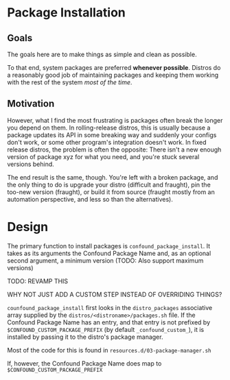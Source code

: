 # Package Installation

## Goals
The goals here are to make things as simple and clean as possible.

To that end, system packages are preferred **whenever possible**. Distros do a
reasonably good job of maintaining packages and keeping them working with the rest
of the system *most of the time*.

## Motivation
However, what I find the most frustrating is packages often break the longer you
depend on them. In rolling-release distros, this is usually because a package
updates its API in some breaking way and suddenly your configs don't work, or
some other program's integration doesn't work.
In fixed release distros, the problem is often the opposite: There isn't a new
enough version of package xyz for what you need, and you're stuck several versions
behind.

The end result is the same, though. You're left with a broken package, and the
only thing to do is upgrade your distro (difficult and fraught), pin the too-new
version (fraught), or build it from source (fraught mostly from an automation
perspective, and less so than the alternatives).

# Design

The primary function to install packages is `confound_package_install`. It takes
as its arguments the Confound Package Name and, as an optional second argument,
a minimum version (TODO: Also support maximum versions)

TODO: REVAMP THIS

WHY NOT JUST ADD A CUSTOM STEP INSTEAD OF OVERRIDING THINGS?





















`counfound_package_install` first looks in the `distro_packages` associative
array supplied by the `distros/<distroname>/packages.sh` file. If the Confound
Package Name has an entry, and that entry is not prefixed by `$CONFOUND_CUSTOM_PACKAGE_PREFIX` (by default `_confound_custom_`), it is installed by passing it to the distro's
package manager.

Most of the code for this is found in `resources.d/03-package-manager.sh`

If, however, the Confound Package Name does map to `$CONFOUND_CUSTOM_PACKAGE_PREFIX`

